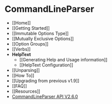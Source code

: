 # CommandLineParser

- [[Home]]
- [[Getting Started]]
- [[Immutable Options Type]]
- [[Mutually Exclusive Options]]
- [[Option Groups]]
- [[Verbs]]
- **HelpText**
  - [[Generating Help and Usage information]]
  - [[HelpText Configuration]]
- [[Unparsing]]
- [[How To]]
- [[Upgrading from previous v1.9]]
- [[FAQ]]
- [[Resources]]
- [CommandLineParser API V2.6.0](API-V2.6.0)
